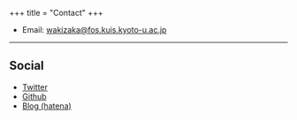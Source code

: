 +++
title = "Contact"
+++

* Email: [wakizaka@fos.kuis.kyoto-u.ac.jp](mailto:wakizaka@fos.kuis.kyoto-u.ac.jp)

---

## Social
* [Twitter](https://twitter.com/suibaka)
* [Github](https://github.com/Suikaba)
* [Blog (hatena)](https://suikaba.hatenablog.com)

